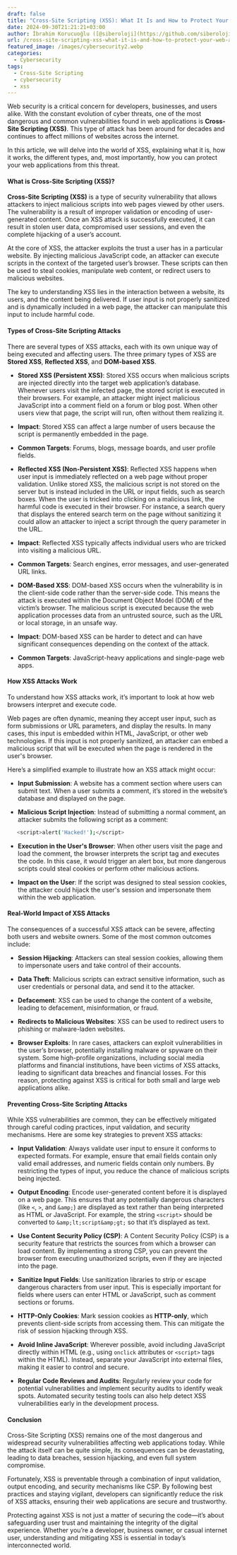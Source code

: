 ```yaml
---
draft: false
title: "Cross-Site Scripting (XSS): What It Is and How to Protect Your Web Applications"
date: 2024-09-30T21:21:21+03:00
author: İbrahim Korucuoğlu ([@siberoloji](https://github.com/siberoloji))
url: /cross-site-scripting-xss-what-it-is-and-how-to-protect-your-web-applications/
featured_image: /images/cybersecurity2.webp
categories:
  - Cybersecurity
tags:
  - Cross-Site Scripting
  - cybersecurity
  - xss
---
```



Web security is a critical concern for developers, businesses, and users alike. With the constant evolution of cyber threats, one of the most dangerous and common vulnerabilities found in web applications is **Cross-Site Scripting (XSS)**. This type of attack has been around for decades and continues to affect millions of websites across the internet.



In this article, we will delve into the world of XSS, explaining what it is, how it works, the different types, and, most importantly, how you can protect your web applications from this threat.
#### **What is Cross-Site Scripting (XSS)?**



**Cross-Site Scripting (XSS)** is a type of security vulnerability that allows attackers to inject malicious scripts into web pages viewed by other users. The vulnerability is a result of improper validation or encoding of user-generated content. Once an XSS attack is successfully executed, it can result in stolen user data, compromised user sessions, and even the complete hijacking of a user’s account.



At the core of XSS, the attacker exploits the trust a user has in a particular website. By injecting malicious JavaScript code, an attacker can execute scripts in the context of the targeted user’s browser. These scripts can then be used to steal cookies, manipulate web content, or redirect users to malicious websites.



The key to understanding XSS lies in the interaction between a website, its users, and the content being delivered. If user input is not properly sanitized and is dynamically included in a web page, the attacker can manipulate this input to include harmful code.
#### **Types of Cross-Site Scripting Attacks**



There are several types of XSS attacks, each with its own unique way of being executed and affecting users. The three primary types of XSS are **Stored XSS**, **Reflected XSS**, and **DOM-based XSS**.


* **Stored XSS (Persistent XSS)**: Stored XSS occurs when malicious scripts are injected directly into the target web application’s database. Whenever users visit the infected page, the stored script is executed in their browsers. For example, an attacker might inject malicious JavaScript into a comment field on a forum or blog post. When other users view that page, the script will run, often without them realizing it.



* **Impact**: Stored XSS can affect a large number of users because the script is permanently embedded in the page.

* **Common Targets**: Forums, blogs, message boards, and user profile fields.



* **Reflected XSS (Non-Persistent XSS)**: Reflected XSS happens when user input is immediately reflected on a web page without proper validation. Unlike stored XSS, the malicious script is not stored on the server but is instead included in the URL or input fields, such as search boxes. When the user is tricked into clicking on a malicious link, the harmful code is executed in their browser. For instance, a search query that displays the entered search term on the page without sanitizing it could allow an attacker to inject a script through the query parameter in the URL.



* **Impact**: Reflected XSS typically affects individual users who are tricked into visiting a malicious URL.

* **Common Targets**: Search engines, error messages, and user-generated URL links.



* **DOM-Based XSS**: DOM-based XSS occurs when the vulnerability is in the client-side code rather than the server-side code. This means the attack is executed within the Document Object Model (DOM) of the victim’s browser. The malicious script is executed because the web application processes data from an untrusted source, such as the URL or local storage, in an unsafe way.



* **Impact**: DOM-based XSS can be harder to detect and can have significant consequences depending on the context of the attack.

* **Common Targets**: JavaScript-heavy applications and single-page web apps.
#### **How XSS Attacks Work**



To understand how XSS attacks work, it’s important to look at how web browsers interpret and execute code.



Web pages are often dynamic, meaning they accept user input, such as form submissions or URL parameters, and display the results. In many cases, this input is embedded within HTML, JavaScript, or other web technologies. If this input is not properly sanitized, an attacker can embed a malicious script that will be executed when the page is rendered in the user's browser.



Here’s a simplified example to illustrate how an XSS attack might occur:


* **Input Submission**: A website has a comment section where users can submit text. When a user submits a comment, it’s stored in the website’s database and displayed on the page.

* **Malicious Script Injection**: Instead of submitting a normal comment, an attacker submits the following script as a comment:



```bash
   <script>alert('Hacked!');</script>
```





* **Execution in the User's Browser**: When other users visit the page and load the comment, the browser interprets the script tag and executes the code. In this case, it would trigger an alert box, but more dangerous scripts could steal cookies or perform other malicious actions.

* **Impact on the User**: If the script was designed to steal session cookies, the attacker could hijack the user's session and impersonate them within the web application.
#### **Real-World Impact of XSS Attacks**



The consequences of a successful XSS attack can be severe, affecting both users and website owners. Some of the most common outcomes include:


* **Session Hijacking**: Attackers can steal session cookies, allowing them to impersonate users and take control of their accounts.

* **Data Theft**: Malicious scripts can extract sensitive information, such as user credentials or personal data, and send it to the attacker.

* **Defacement**: XSS can be used to change the content of a website, leading to defacement, misinformation, or fraud.

* **Redirects to Malicious Websites**: XSS can be used to redirect users to phishing or malware-laden websites.

* **Browser Exploits**: In rare cases, attackers can exploit vulnerabilities in the user’s browser, potentially installing malware or spyware on their system.
Some high-profile organizations, including social media platforms and financial institutions, have been victims of XSS attacks, leading to significant data breaches and financial losses. For this reason, protecting against XSS is critical for both small and large web applications alike.
#### **Preventing Cross-Site Scripting Attacks**



While XSS vulnerabilities are common, they can be effectively mitigated through careful coding practices, input validation, and security mechanisms. Here are some key strategies to prevent XSS attacks:


* **Input Validation**: Always validate user input to ensure it conforms to expected formats. For example, ensure that email fields contain only valid email addresses, and numeric fields contain only numbers. By restricting the types of input, you reduce the chance of malicious scripts being injected.

* **Output Encoding**: Encode user-generated content before it is displayed on a web page. This ensures that any potentially dangerous characters (like `<`, `>`, and `&amp;`) are displayed as text rather than being interpreted as HTML or JavaScript. For example, the string `<script>` should be converted to `&amp;lt;script&amp;gt;` so that it’s displayed as text.

* **Use Content Security Policy (CSP)**: A Content Security Policy (CSP) is a security feature that restricts the sources from which a browser can load content. By implementing a strong CSP, you can prevent the browser from executing unauthorized scripts, even if they are injected into the page.

* **Sanitize Input Fields**: Use sanitization libraries to strip or escape dangerous characters from user input. This is especially important for fields where users can enter HTML or JavaScript, such as comment sections or forums.

* **HTTP-Only Cookies**: Mark session cookies as **HTTP-only**, which prevents client-side scripts from accessing them. This can mitigate the risk of session hijacking through XSS.

* **Avoid Inline JavaScript**: Wherever possible, avoid including JavaScript directly within HTML (e.g., using `onclick` attributes or `<script>` tags within the HTML). Instead, separate your JavaScript into external files, making it easier to control and secure.

* **Regular Code Reviews and Audits**: Regularly review your code for potential vulnerabilities and implement security audits to identify weak spots. Automated security testing tools can also help detect XSS vulnerabilities early in the development process.
#### **Conclusion**



Cross-Site Scripting (XSS) remains one of the most dangerous and widespread security vulnerabilities affecting web applications today. While the attack itself can be quite simple, its consequences can be devastating, leading to data breaches, session hijacking, and even full system compromise.



Fortunately, XSS is preventable through a combination of input validation, output encoding, and security mechanisms like CSP. By following best practices and staying vigilant, developers can significantly reduce the risk of XSS attacks, ensuring their web applications are secure and trustworthy.



Protecting against XSS is not just a matter of securing the code—it’s about safeguarding user trust and maintaining the integrity of the digital experience. Whether you’re a developer, business owner, or casual internet user, understanding and mitigating XSS is essential in today’s interconnected world.
